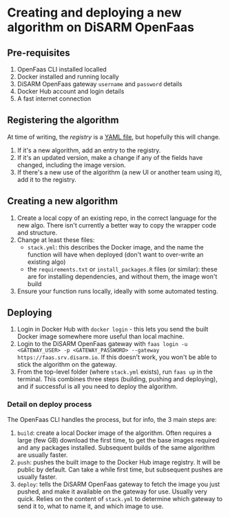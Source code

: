 # Creating and deploying a new algorithm on DiSARM OpenFaas

## Pre-requisites

1. OpenFaas CLI installed localled
1. Docker installed and running locally
1. DiSARM OpenFaas gateway `username` and `password` details
1. Docker Hub account and login details
1. A fast internet connection

## Registering the algorithm

At time of writing, the _registry_ is a [YAML file]( https://github.com/disarm-platform/functions-dashboard/blob/master/src/static_info.yaml), but hopefully this will change. 

1. If it's a new algorithm, add an entry to the registry. 
2. If it's an updated version, make a change if any of the fields have changed, including the image version. 
3. If there's a new use of the algorithm (a new UI or another team using it), add it to the registry.

## Creating a new algorithm 

1. Create a local copy of an existing repo, in the correct language for the new algo. There isn't currently a better way to copy the wrapper code and structure.
2. Change at least these files:
	- `stack.yml`: this describes the Docker image, and the name the function will have when deployed (don't want to over-write an existing algo)
	- the `requirements.txt` or `install_packages.R` files (or similar): these are for installing dependencies, and without them, the image won't build
3. Ensure your function runs locally, ideally with some automated testing. 

## Deploying
1. Login in Docker Hub with `docker login` - this lets you send the built Docker image somewhere more useful than local machine.
1. Login to the DiSARM OpenFaas gateway with `faas login -u <GATEWAY_USER> -p <GATEWAY_PASSWORD> --gateway https://faas.srv.disarm.io`. If this doesn't work, you won't be able to stick the algorithm on the gateway.
4. From the top-level folder (where `stack.yml` exists), run `faas up` in the terminal. This combines three steps (building, pushing and deploying), and if successful is all you need to deploy the algorithm.


### Detail on deploy process

The OpenFaas CLI handles the process, but for info, the 3 main steps are:

1. `build`: create a local Docker image of the algorithm. Often requires a large (few GB) download the first time, to get the base images required and any packages installed. Subsequent builds of the same algorithm are usually faster.
2. `push`: pushes the built image to the Docker Hub image registry. It will be public by default. Can take a while first time, but subsequent pushes are usually faster.
3. `deploy`: tells the DiSARM OpenFaas gateway to fetch the image you just pushed, and make it available on the gateway for use. Usually very quick. Relies on the content of `stack.yml` to determine which gateway to send it to, what to name it, and which image to use. 
